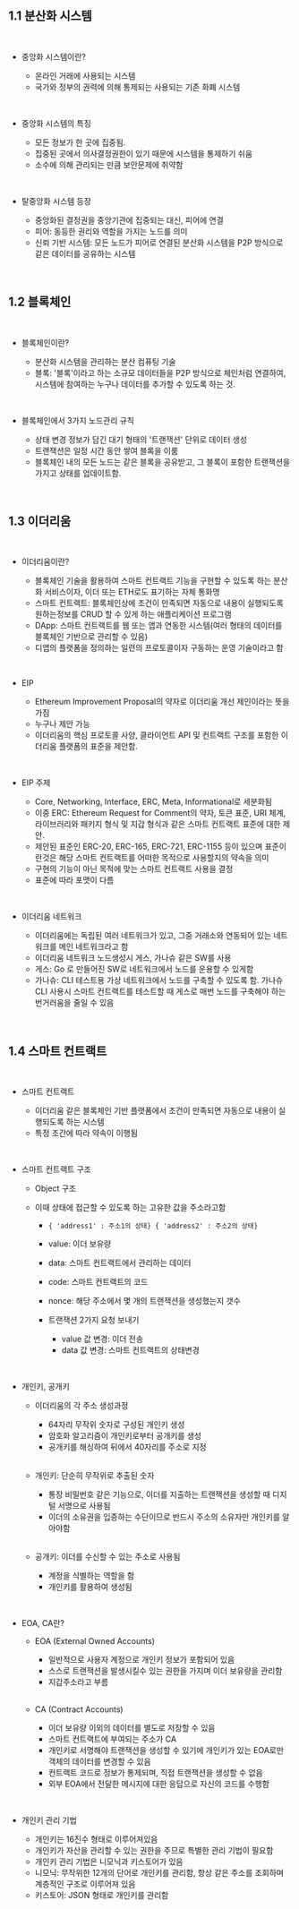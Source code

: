 ## 1.1 분산화 시스템

<br>

- 중앙화 시스템이란?

  - 온라인 거래에 사용되는 시스템
  - 국가와 정부의 권력에 의해 통제되는 사용되는 기존 화폐 시스템

<br>

- 중앙화 시스템의 특징

  - 모든 정보가 한 곳에 집중됨.
  - 집중된 곳에서 의사결정권한이 있기 때문에 시스템을 통제하기 쉬움
  - 소수에 의해 관리되는 만큼 보안문제에 취약함

<br>

- 탈중앙화 시스템 등장

  - 중앙화된 결정권을 중앙기관에 집중되는 대신, 피어에 연결
  - 피어: 동등한 권리와 역할을 가지는 노드를 의미
  - 신뢰 기반 시스템: 모든 노드가 피어로 연결된 분산화 시스템을 P2P 방식으로 같은 데이터를 공유하는 시스템

<br>

## 1.2 블록체인

<br>

- 블록체인이란?

  - 분산화 시스템을 관리하는 분산 컴퓨팅 기술
  - 블록: '블록'이라고 하는 소규모 데이터들을 P2P 방식으로 체인처럼 연결하여, 시스템에 참여하는 누구나 데이터를 추가할 수 있도록 하는 것.

<br>

- 블록체인에서 3가지 노드관리 규칙

  - 상태 변경 정보가 담긴 대기 형태의 '트랜잭션' 단위로 데이터 생성
  - 트랜잭션은 일정 시간 동안 쌓여 블록을 이룸
  - 블록체인 내의 모든 노드는 같은 블록을 공유받고, 그 블록이 포함한 트랜잭션을 가지고 상태를 업데이트함.

<br>

## 1.3 이더리움

<br>

- 이더리움이란?

  - 블록체인 기술을 활용하여 스마트 컨트랙트 기능을 구현할 수 있도록 하는 분산화 서비스이자, 이더 또는 ETH로도 표기하는 자체 통화명
  - 스마트 컨트랙트: 블록체인상에 조건이 만족되면 자동으로 내용이 실행되도록 원하는정보를 CRUD 할 수 있게 하는 애플리케이션 프로그램
  - DApp: 스마트 컨트랙트를 웹 또는 앱과 연동한 시스템(여러 형태의 데이터를 블록체인 기반으로 관리할 수 있음)
  - 디앱의 플랫폼을 정의하는 일련의 프로토콜이자 구동하는 운영 기술이라고 함

<br>

- EIP

  - Ethereum Improvement Proposal의 약자로 이더리움 개선 제인이라는 뜻을 가짐
  - 누구나 제안 가능
  - 이더리움의 핵심 프로토콜 사양, 클라이언트 API 및 컨트랙트 구조를 포함한 이더리움 플랫폼의 표준을 제안함.

<br>

- EIP 주제

  - Core, Networking, Interface, ERC, Meta, Informational로 세분화됨
  - 이중 ERC: Ethereum Request for Comment의 약자, 토큰 표준, URI 체계, 라이브러리와 패키지 형식 및 지갑 형식과 같은 스마트 컨트랙트 표준에 대한 제안.
  - 제안된 표준인 ERC-20, ERC-165, ERC-721, ERC-1155 등이 있으며 표준이란것은 해당 스마트 컨트랙트를 어떠한 목적으로 사용할지의 약속을 의미
  - 구현의 기능이 아닌 목적에 맞는 스마트 컨트랙트 사용을 결정
  - 표준에 따라 포맷이 다름

<br>

- 이더리움 네트워크

  - 이더리움에는 독립된 여러 네트워크가 있고, 그중 거래소와 연동되어 있는 네트워크를 메인 네트워크라고 함
  - 이더리움 네트워크 노드생성시 게스, 가나슈 같은 SW를 사용
  - 게스: Go 로 만들어진 SW로 네트워크에서 노드를 운용할 수 있게함
  - 가나슈: CLI 테스트용 가상 네트워크에서 노드를 구축할 수 있도록 함. 가나슈 CLI 사용시 스마트 컨트랙트를 테스트할 때 게스로 매번 노드를 구축해야 하는 번거러움을 줄일 수 있음

<br>

## 1.4 스마트 컨트랙트

<br>

- 스마트 컨트랙트

  - 이더리움 같은 블록체인 기반 플랫폼에서 조건이 만족되면 자동으로 내용이 실행되도록 하는 시스템
  - 특정 조간에 따라 약속이 이행됨

<br>

- 스마트 컨트랙트 구조

  - Object 구조
  - 이때 상태에 접근할 수 있도록 하는 고유한 값을 주소라고함

    - `{ 'address1' : 주소1의 상태} { 'address2' : 주소2의 상태}`
    - value: 이더 보유량
    - data: 스마트 컨트랙트에서 관리하는 데이터
    - code: 스마트 컨트랙트의 코드
    - nonce: 해당 주소에서 몇 개의 트랜잭션을 생성했는지 갯수

    - 트랜잭션 2가지 요청 보내기
      - value 값 변경: 이더 전송
      - data 값 변경: 스마트 컨트랙트의 상태변경

<br>

- 개인키, 공개키

  - 이더리움의 각 주소 생성과정

    - 64자리 무작위 숫자로 구성된 개인키 생성
    - 암호화 알고리즘이 개인키로부터 공개키를 생성
    - 공개키를 해싱하여 뒤에서 40자리를 주소로 지정<br><br>

  - 개인키: 단순히 무작위로 추출된 숫자

    - 통장 비밀번호 같은 기능으로, 이더를 지출하는 트랜잭션을 생성할 때 디지털 서명으로 사용됨
    - 이더의 소유권을 입증하는 수단이므로 반드시 주소의 소유자만 개인키를 알아야함<br><br>

  - 공개키: 이더를 수신할 수 있는 주소로 사용됨
    - 계정을 식별하는 역할을 함
    - 개인키를 활용하여 생성됨

<br>

- EOA, CA란?

  - EOA (External Owned Accounts)

    - 일반적으로 사용자 계정으로 개인키 정보가 포함되어 있음
    - 스스로 트랜잭션을 발생시킬수 있는 권한을 가지며 이더 보유량을 관리함
    - 지갑주소라고 부름 <br><br>

  - CA (Contract Accounts)

    - 이더 보유량 이외의 데이터를 별도로 저장할 수 있음
    - 스마트 컨트랙트에 부여되는 주소가 CA
    - 개인키로 서명해야 트랜잭션을 생성할 수 있기에 개인키가 있는 EOA로만 객체의 데이터를 변경할 수 있음
    - 컨트랙트 코드로 정보가 통제되며, 직접 트랜잭션을 생성할 수 없음
    - 외부 EOA에서 전달한 메시지에 대한 응답으로 자신의 코드를 수행함

 <br>

- 개인키 관리 기법

  - 개인키는 16진수 형태로 이루어져있음
  - 개인키가 자산을 관리할 수 있는 권한을 주므로 특별한 관리 기법이 필요함
  - 개인키 관리 기법은 니모닉과 키스토어가 있음
  - 니모닉: 무작위한 12개의 단어로 개인키를 관리함, 항상 같은 주소를 조회하며 계층적인 구조로 이루어져 있음
  - 키스토어: JSON 형태로 개인키를 관리함
